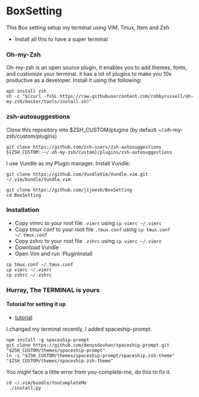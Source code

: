 # BoxSetting
This Box setting setup my terminal using VIM. Tmux, Item and Zsh

- Install all this to have a super terminal
### Oh-my-Zsh
Oh-my-zsh is an open source plugin, it enables you to add themes, fonts, and customize your terminal. it has a lot of plugins to make you 10x productive as a developer. Install it using the following:

```
apt install zsh
sh -c "$(curl -fsSL https://raw.githubusercontent.com/robbyrussell/oh-my-zsh/master/tools/install.sh)"
```
### zsh-autosuggestions
Clone this repository into $ZSH_CUSTOM/plugins (by default ~/.oh-my-zsh/custom/plugins)
```
git clone https://github.com/zsh-users/zsh-autosuggestions ${ZSH_CUSTOM:-~/.oh-my-zsh/custom}/plugins/zsh-autosuggestions
```

I use Vundle as my Plugin manager. Install Vundle:
```
git clone https://github.com/VundleVim/Vundle.vim.git ~/.vim/bundle/Vundle.vim
```
```
git clone https://github.com/jijeesh/BoxSetting
cd BoxSetting
```

### Installation
- Copy vimrc to your root file `.vimrc` using `cp vimrc ~/.vimrc`
- Copy tmux conf to your root file `.tmux.conf` using `cp tmux.conf ~/.tmux.conf`
- Copy zshrc to your root file `.zshrc` using `cp vimrc ~/.vimrc`
- Download Vundle
- Open Vim and run :PluginInstall
```
cp tmux.conf ~/.tmux.conf
cp vimrc ~/.vimrc
cp zshrc ~/.zshrc
```

### Hurray, The TERMINAL is yours

#### Tutorial for setting it up
- [tutorial](https://danielshow.dev/blogs/setting-up-vim-tmux-iterm-and-oh-my-zsh-a-better-workflow)

I changed my terminal recently, I added spaceship-prompt. 
```
npm install -g spaceship-prompt
git clone https://github.com/denysdovhan/spaceship-prompt.git "$ZSH_CUSTOM/themes/spaceship-prompt"
ln -s "$ZSH_CUSTOM/themes/spaceship-prompt/spaceship.zsh-theme" "$ZSH_CUSTOM/themes/spaceship.zsh-theme"
```
You might face a little error from you-complete-me, do this to fix it.
```
cd ~/.vim/bundle/YouCompleteMe
 ./install.py
```
